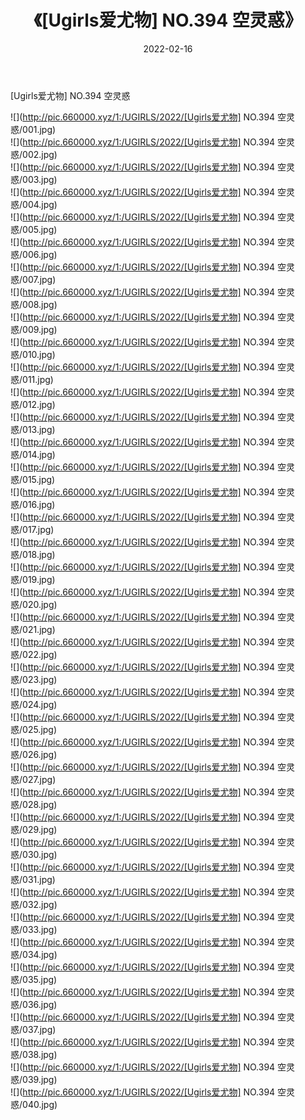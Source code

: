 ﻿---
layout: post
title:  《[Ugirls爱尤物] NO.394 空灵惑》
date:   2022-02-16
img: http://pic.660000.xyz/1:/UGIRLS/2022/[Ugirls爱尤物] NO.394 空灵惑/000.jpg
categories: [美女, 清纯, 唯美]
---

[Ugirls爱尤物] NO.394 空灵惑

 ![](http://pic.660000.xyz/1:/UGIRLS/2022/[Ugirls爱尤物] NO.394 空灵惑/001.jpg) <br>![](http://pic.660000.xyz/1:/UGIRLS/2022/[Ugirls爱尤物] NO.394 空灵惑/002.jpg) <br>![](http://pic.660000.xyz/1:/UGIRLS/2022/[Ugirls爱尤物] NO.394 空灵惑/003.jpg) <br>![](http://pic.660000.xyz/1:/UGIRLS/2022/[Ugirls爱尤物] NO.394 空灵惑/004.jpg) <br>![](http://pic.660000.xyz/1:/UGIRLS/2022/[Ugirls爱尤物] NO.394 空灵惑/005.jpg) <br>![](http://pic.660000.xyz/1:/UGIRLS/2022/[Ugirls爱尤物] NO.394 空灵惑/006.jpg) <br>![](http://pic.660000.xyz/1:/UGIRLS/2022/[Ugirls爱尤物] NO.394 空灵惑/007.jpg) <br>![](http://pic.660000.xyz/1:/UGIRLS/2022/[Ugirls爱尤物] NO.394 空灵惑/008.jpg) <br>![](http://pic.660000.xyz/1:/UGIRLS/2022/[Ugirls爱尤物] NO.394 空灵惑/009.jpg) <br>![](http://pic.660000.xyz/1:/UGIRLS/2022/[Ugirls爱尤物] NO.394 空灵惑/010.jpg) <br>![](http://pic.660000.xyz/1:/UGIRLS/2022/[Ugirls爱尤物] NO.394 空灵惑/011.jpg) <br>![](http://pic.660000.xyz/1:/UGIRLS/2022/[Ugirls爱尤物] NO.394 空灵惑/012.jpg) <br>![](http://pic.660000.xyz/1:/UGIRLS/2022/[Ugirls爱尤物] NO.394 空灵惑/013.jpg) <br>![](http://pic.660000.xyz/1:/UGIRLS/2022/[Ugirls爱尤物] NO.394 空灵惑/014.jpg) <br>![](http://pic.660000.xyz/1:/UGIRLS/2022/[Ugirls爱尤物] NO.394 空灵惑/015.jpg) <br>![](http://pic.660000.xyz/1:/UGIRLS/2022/[Ugirls爱尤物] NO.394 空灵惑/016.jpg) <br>![](http://pic.660000.xyz/1:/UGIRLS/2022/[Ugirls爱尤物] NO.394 空灵惑/017.jpg) <br>![](http://pic.660000.xyz/1:/UGIRLS/2022/[Ugirls爱尤物] NO.394 空灵惑/018.jpg) <br>![](http://pic.660000.xyz/1:/UGIRLS/2022/[Ugirls爱尤物] NO.394 空灵惑/019.jpg) <br>![](http://pic.660000.xyz/1:/UGIRLS/2022/[Ugirls爱尤物] NO.394 空灵惑/020.jpg) <br>![](http://pic.660000.xyz/1:/UGIRLS/2022/[Ugirls爱尤物] NO.394 空灵惑/021.jpg) <br>![](http://pic.660000.xyz/1:/UGIRLS/2022/[Ugirls爱尤物] NO.394 空灵惑/022.jpg) <br>![](http://pic.660000.xyz/1:/UGIRLS/2022/[Ugirls爱尤物] NO.394 空灵惑/023.jpg) <br>![](http://pic.660000.xyz/1:/UGIRLS/2022/[Ugirls爱尤物] NO.394 空灵惑/024.jpg) <br>![](http://pic.660000.xyz/1:/UGIRLS/2022/[Ugirls爱尤物] NO.394 空灵惑/025.jpg) <br>![](http://pic.660000.xyz/1:/UGIRLS/2022/[Ugirls爱尤物] NO.394 空灵惑/026.jpg) <br>![](http://pic.660000.xyz/1:/UGIRLS/2022/[Ugirls爱尤物] NO.394 空灵惑/027.jpg) <br>![](http://pic.660000.xyz/1:/UGIRLS/2022/[Ugirls爱尤物] NO.394 空灵惑/028.jpg) <br>![](http://pic.660000.xyz/1:/UGIRLS/2022/[Ugirls爱尤物] NO.394 空灵惑/029.jpg) <br>![](http://pic.660000.xyz/1:/UGIRLS/2022/[Ugirls爱尤物] NO.394 空灵惑/030.jpg) <br>![](http://pic.660000.xyz/1:/UGIRLS/2022/[Ugirls爱尤物] NO.394 空灵惑/031.jpg) <br>![](http://pic.660000.xyz/1:/UGIRLS/2022/[Ugirls爱尤物] NO.394 空灵惑/032.jpg) <br>![](http://pic.660000.xyz/1:/UGIRLS/2022/[Ugirls爱尤物] NO.394 空灵惑/033.jpg) <br>![](http://pic.660000.xyz/1:/UGIRLS/2022/[Ugirls爱尤物] NO.394 空灵惑/034.jpg) <br>![](http://pic.660000.xyz/1:/UGIRLS/2022/[Ugirls爱尤物] NO.394 空灵惑/035.jpg) <br>![](http://pic.660000.xyz/1:/UGIRLS/2022/[Ugirls爱尤物] NO.394 空灵惑/036.jpg) <br>![](http://pic.660000.xyz/1:/UGIRLS/2022/[Ugirls爱尤物] NO.394 空灵惑/037.jpg) <br>![](http://pic.660000.xyz/1:/UGIRLS/2022/[Ugirls爱尤物] NO.394 空灵惑/038.jpg) <br>![](http://pic.660000.xyz/1:/UGIRLS/2022/[Ugirls爱尤物] NO.394 空灵惑/039.jpg) <br>![](http://pic.660000.xyz/1:/UGIRLS/2022/[Ugirls爱尤物] NO.394 空灵惑/040.jpg) <br>